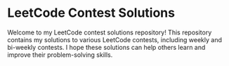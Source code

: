 # LeetCode Contest Solutions

Welcome to my LeetCode contest solutions repository! This repository contains my solutions to various LeetCode contests, including weekly and bi-weekly contests. I hope these solutions can help others learn and improve their problem-solving skills.
